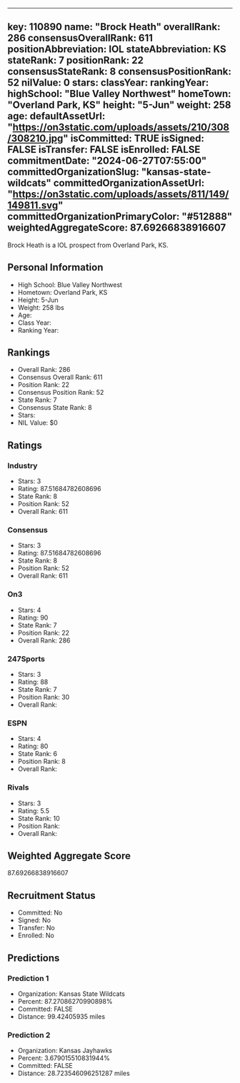 ---
  key: 110890
  name: "Brock Heath"
  overallRank: 286
  consensusOverallRank: 611
  positionAbbreviation: IOL
  stateAbbreviation: KS
  stateRank: 7
  positionRank: 22
  consensusStateRank: 8
  consensusPositionRank: 52
  nilValue: 0
  stars: 
  classYear: 
  rankingYear: 
  highSchool: "Blue Valley Northwest"
  homeTown: "Overland Park, KS"
  height: "5-Jun"
  weight: 258
  age: 
  defaultAssetUrl: "https://on3static.com/uploads/assets/210/308/308210.jpg"
  isCommitted: TRUE
  isSigned: FALSE
  isTransfer: FALSE
  isEnrolled: FALSE
  commitmentDate: "2024-06-27T07:55:00"
  committedOrganizationSlug: "kansas-state-wildcats"
  committedOrganizationAssetUrl: "https://on3static.com/uploads/assets/811/149/149811.svg"
  committedOrganizationPrimaryColor: "#512888"
  weightedAggregateScore: 87.69266838916607
  ---
  
  Brock Heath is a IOL prospect from Overland Park, KS.
  
  ## Personal Information
  - High School: Blue Valley Northwest
  - Hometown: Overland Park, KS
  - Height: 5-Jun
  - Weight: 258 lbs
  - Age: 
  - Class Year: 
  - Ranking Year: 
  
  ## Rankings
  - Overall Rank: 286
  - Consensus Overall Rank: 611
  - Position Rank: 22
  - Consensus Position Rank: 52
  - State Rank: 7
  - Consensus State Rank: 8
  - Stars: 
  - NIL Value: $0
  
  ## Ratings
  
  ### Industry
  - Stars: 3
  - Rating: 87.51684782608696
  - State Rank: 8
  - Position Rank: 52
  - Overall Rank: 611
  
  ### Consensus
  - Stars: 3
  - Rating: 87.51684782608696
  - State Rank: 8
  - Position Rank: 52
  - Overall Rank: 611
  
  ### On3
  - Stars: 4
  - Rating: 90
  - State Rank: 7
  - Position Rank: 22
  - Overall Rank: 286
  
  ### 247Sports
  - Stars: 3
  - Rating: 88
  - State Rank: 7
  - Position Rank: 30
  - Overall Rank: 
  
  ### ESPN
  - Stars: 4
  - Rating: 80
  - State Rank: 6
  - Position Rank: 8
  - Overall Rank: 
  
  ### Rivals
  - Stars: 3
  - Rating: 5.5
  - State Rank: 10
  - Position Rank: 
  - Overall Rank: 
  
  ## Weighted Aggregate Score
  87.69266838916607
  
  ## Recruitment Status
  - Committed: No
  - Signed: No
  - Transfer: No
  - Enrolled: No
  
  
  
  ## Predictions
  
  ### Prediction 1
  - Organization: Kansas State Wildcats
  - Percent: 87.27086270990898%
  - Committed: FALSE
  - Distance: 99.42405935 miles
  
  ### Prediction 2
  - Organization: Kansas Jayhawks
  - Percent: 3.679015510831944%
  - Committed: FALSE
  - Distance: 28.723546096251287 miles
  